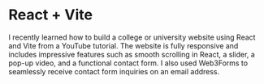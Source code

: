 # React + Vite

I recently learned how to build a college or university website using React and Vite from a YouTube tutorial. The website is fully responsive and includes impressive features such as smooth scrolling in React, a slider, a pop-up video, and a functional contact form. I also used Web3Forms to seamlessly receive contact form inquiries on an email address.
